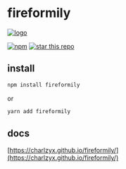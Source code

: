 
# fireformily

[![logo](https://charlzyx.github.io/fireformily/images/fireformily.svg)](https://charlzyx.github.io/fireformily/)

[![npm](https://img.shields.io/npm/v/fireformily)](https://www.npmjs.com/package/fireformily)
[![star this repo](https://img.shields.io/github/stars/charlzyx/fireformily?style=social)](https://github.com/charlzyx/fireformily)


## install

```sh
npm install fireformily
```
or

```sh
yarn add fireformily
```

## docs

[https://charlzyx.github.io/fireformily/](https://charlzyx.github.io/fireformily/)
